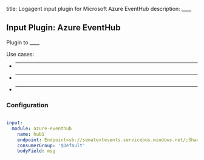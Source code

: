 title: Logagent input plugin for Microsoft Azure EventHub 
description: ____

## Input Plugin: Azure EventHub

Plugin to ____

Use cases: 

- ____
- ____
- ____

### Configuration

```yaml

input:
  module: azure-eventhub
    name: hub1
    endpoint: Endpoint=sb://sematextevents.servicebus.windows.net/;SharedAccessKeyName=RootManageSharedAccessKey;SharedAccessKey=oahU9gjxqXvIpvJbOOU/UiTI+cyTY1kKqib43jMXnMQ=
    consumerGroup: '$Default'
    bodyField: msg
```
